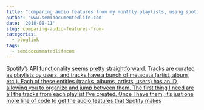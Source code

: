 ```yaml
---
title: "comparing audio features from my monthly playlists, using spotifyr"
author: 'www.semidocumentedlife.com'
date: '2018-08-11'
slug: comparing-audio-features-from-
categories:
  - bloglink
tags:
  - semidocumentedlifecom
---
```


[Spotify’s API functionality seems pretty straightforward. Tracks are curated as playlists by users, and tracks have a bunch of metadata (artist, album, etc.). Each of these entities (tracks, albums, artists, users) has an ID, allowing you to organize and jump between them. The first thing I need are all the tracks from each playlist I’ve created. Once I have them, it’s just one more line of code to get the audio features that Spotify makes<i class="fas fa-external-link-alt"></i>](https://www.semidocumentedlife.com/post/monthly-audio-features-spotifyr/)

